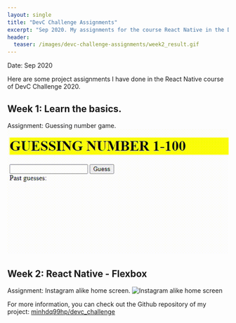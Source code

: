 ```yaml
---
layout: single
title: "DevC Challenge Assignments"
excerpt: "Sep 2020. My assignments for the course React Native in the DevC Challenge Program 2020."
header:
  teaser: /images/devc-challenge-assignments/week2_result.gif
---
```

Date: Sep 2020

Here are some project assignments I have done in the React Native course of DevC Challenge 2020.

## Week 1: Learn the basics. 
Assignment: Guessing number game.
![Guessing number game](/images/devc-challenge-assignments/week1_result.gif)

## Week 2: React Native - Flexbox
Assignment: Instagram alike home screen.
![Instagram alike home screen](/images/devc-challenge-assignments/week2_result.gif)

For more information, you can check out the Github repository of my project: 
[minhdq99hp/devc_challenge](https://github.com/minhdq99hp/devc_challenge)
